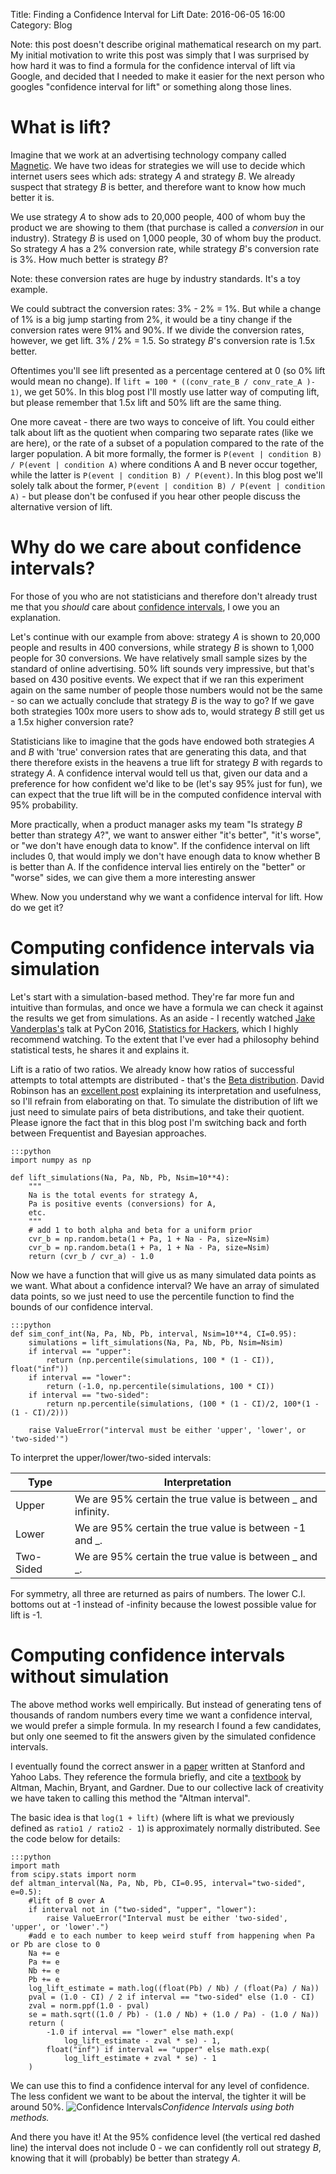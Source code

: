 Title: Finding a Confidence Interval for Lift
Date: 2016-06-05 16:00
Category: Blog

Note: this post doesn't describe original mathematical research on my part. My initial motivation to write this post was simply that I was surprised by how hard it was to find a formula for the confidence interval of lift via Google, and decided that I needed to make it easier for the next person who googles "confidence interval for lift" or something along those lines.

# What is lift?

Imagine that we work at an advertising technology company called [Magnetic](http://www.magnetic.com). We have two ideas for strategies we will use to decide which internet users sees which ads: strategy _A_ and strategy _B_. We already suspect that strategy _B_ is better, and therefore want to know how much better it is.

We use strategy _A_ to show ads to 20,000 people, 400 of whom buy the product we are showing to them (that purchase is called a *conversion* in our industry). Strategy _B_ is used on 1,000 people, 30 of whom buy the product. So strategy _A_ has a 2% conversion rate, while strategy _B_'s conversion rate is 3%. How much better is strategy _B_?

Note: these conversion rates are huge by industry standards. It's a toy example.

We could subtract the conversion rates: 3% - 2% = 1%. But while a change of 1% is a big jump starting from 2%, it would be a tiny change if the conversion rates were 91% and 90%. If we divide the conversion rates, however, we get lift. 3% / 2% =  1.5. So strategy _B_'s conversion rate is 1.5x better.

Oftentimes you'll see lift presented as a percentage centered at 0 (so 0% lift would mean no change). If `lift = 100 * ((conv_rate_B / conv_rate_A )- 1)`, we get 50%. In this blog post I'll mostly use latter way of computing lift, but please remember that 1.5x lift and 50% lift are the same thing.

One more caveat - there are two ways to conceive of lift. You could either talk about lift as the quotient when comparing two separate rates (like we are here), or the rate of a subset of a population compared to the rate of the larger population. A bit more formally, the former is `P(event | condition B) / P(event | condition A)` where conditions A and B never occur together, while the latter is `P(event | condition B) / P(event)`. In this blog post we'll solely talk about the former, `P(event | condition B) / P(event | condition A)` - but please don't be confused if you hear other people discuss the alternative version of lift.


# Why do we care about confidence intervals?

For those of you who are not statisticians and therefore don't already trust me that you *should* care about [confidence intervals](https://en.wikipedia.org/wiki/Confidence_interval), I owe you an explanation. 

Let's continue with our example from above: strategy _A_ is shown to 20,000 people and results in 400 conversions, while strategy _B_ is shown to 1,000 people for 30 conversions. We have relatively small sample sizes by the standard of online advertising. 50% lift sounds very impressive, but that's based on 430 positive events. We expect that if we ran this experiment again on the same number of people those numbers would not be the same - so can we actually conclude that strategy _B_ is the way to go? If we gave both strategies 100x more users to show ads to, would strategy _B_ still get us a 1.5x higher conversion rate?

Statisticians like to imagine that the gods have endowed both strategies _A_ and _B_ with 'true' conversion rates that are generating this data, and that there therefore exists in the heavens a true lift for strategy _B_ with regards to strategy _A_. A confidence interval would tell us that, given our data and a preference for how confident we'd like to be (let's say 95% just for fun), we can expect that the true lift will be in the computed confidence interval with 95% probability.

More practically, when a product manager asks my team "Is strategy _B_ better than strategy _A_?", we want to answer either "it's better", "it's worse", or "we don't have enough data to know". If the confidence interval on lift includes 0, that would imply we don't have enough data to know whether B is better than A. If the confidence interval lies entirely on the "better" or "worse" sides, we can give them a more interesting answer

Whew. Now you understand why we want a confidence interval for lift. How do we get it?

# Computing confidence intervals via simulation

Let's start with a simulation-based method. They're far more fun and intuitive than formulas, and once we have a formula we can check it against the results we get from simulations. As an aside - I recently watched [Jake Vanderplas's](http://staff.washington.edu/jakevdp/) talk at PyCon 2016, [Statistics for Hackers](https://www.youtube.com/watch?v=-7I7MWTX0gA), which I highly recommend watching. To the extent that I've ever had a philosophy behind statistical tests, he shares it and explains it.

Lift is a ratio of two ratios. We already know how ratios of successful attempts to total attempts are distributed - that's the [Beta distribution](https://en.wikipedia.org/wiki/Beta_distribution). David Robinson has an [excellent post](http://varianceexplained.org/statistics/beta_distribution_and_baseball/) explaining its interpretation and usefulness, so I'll refrain from elaborating on that. To simulate the distribution of lift we just need to simulate pairs of beta distributions, and take their quotient. Please ignore the fact that in this blog post I'm switching back and forth between Frequentist and Bayesian approaches.

    :::python
    import numpy as np
    
    def lift_simulations(Na, Pa, Nb, Pb, Nsim=10**4):
        """
        Na is the total events for strategy A,
        Pa is positive events (conversions) for A, 
        etc.
        """
        # add 1 to both alpha and beta for a uniform prior 
        cvr_b = np.random.beta(1 + Pa, 1 + Na - Pa, size=Nsim)
        cvr_b = np.random.beta(1 + Pa, 1 + Na - Pa, size=Nsim)
        return (cvr_b / cvr_a) - 1.0

Now we have a function that will give us as many simulated data points as we want. What about a confidence interval? We have an array of simulated data points, so we just need to use the percentile function to find the bounds of our confidence interval.

    :::python
    def sim_conf_int(Na, Pa, Nb, Pb, interval, Nsim=10**4, CI=0.95):
        simulations = lift_simulations(Na, Pa, Nb, Pb, Nsim=Nsim)
        if interval == "upper":
            return (np.percentile(simulations, 100 * (1 - CI)), float("inf"))
        if interval == "lower":
            return (-1.0, np.percentile(simulations, 100 * CI))
        if interval == "two-sided":
            return np.percentile(simulations, (100 * (1 - CI)/2, 100*(1 - (1 - CI)/2)))
    
        raise ValueError("interval must be either 'upper', 'lower', or 'two-sided'")

To interpret the upper/lower/two-sided intervals:  

Type  | Interpretation
------------- | -------------
Upper  | We are 95% certain the true value is between \_ and infinity.
Lower  | We are 95% certain the true value is between -1 and \_.
Two-Sided  | We are 95% certain the true value is between \_ and \_.

For symmetry, all three are returned as pairs of numbers. The lower C.I. bottoms out at -1 instead of -infinity because the lowest possible value for lift is -1.

# Computing confidence intervals without simulation

The above method works well empirically. But instead of generating tens of thousands of random numbers every time we want a confidence interval, we would prefer a simple formula. In my research I found a few candidates, but only one seemed to fit the answers given by the simulated confidence intervals.

I eventually found the correct answer in a [paper](http://ilpubs.stanford.edu:8090/993/2/displayadinfluenceTR.pdf) written at Stanford and Yahoo Labs. They reference the formula briefly, and cite a [textbook](http://www.amazon.com/Statistics-Confidence-Intervals-Statistical-Guidelines/dp/0727913751) by Altman, Machin, Bryant, and Gardner. Due to our collective lack of creativity we have taken to calling this method the "Altman interval".

The basic idea is that `log(1 + lift)` (where lift is what we previously defined as `ratio1 / ratio2 - 1`) is approximately normally distributed. See the code below for details:

    :::python
    import math
    from scipy.stats import norm
    def altman_interval(Na, Pa, Nb, Pb, CI=0.95, interval="two-sided", e=0.5):
        #lift of B over A
        if interval not in ("two-sided", "upper", "lower"):
            raise ValueError("Interval must be either 'two-sided', 'upper', or 'lower'.")
        #add e to each number to keep weird stuff from happening when Pa or Pb are close to 0
        Na += e
        Pa += e
        Nb += e
        Pb += e
        log_lift_estimate = math.log((float(Pb) / Nb) / (float(Pa) / Na))
        pval = (1.0 - CI) / 2 if interval == "two-sided" else (1.0 - CI)
        zval = norm.ppf(1.0 - pval)
        se = math.sqrt((1.0 / Pb) - (1.0 / Nb) + (1.0 / Pa) - (1.0 / Na))
        return (
            -1.0 if interval == "lower" else math.exp(
            	log_lift_estimate - zval * se) - 1,
            float("inf") if interval == "upper" else math.exp(
            	log_lift_estimate + zval * se) - 1
        )

We can use this to find a confidence interval for any level of confidence. The less confident we want to be about the interval, the tighter it will be around 50%.
![Confidence Intervals]({filename}/images/lift/CI.png)_Confidence Intervals using both methods._

And there you have it! At the 95% confidence level (the vertical red dashed line) the interval does not include 0 - we can confidently roll out strategy _B_, knowing that it will (probably) be better than strategy _A_. 
